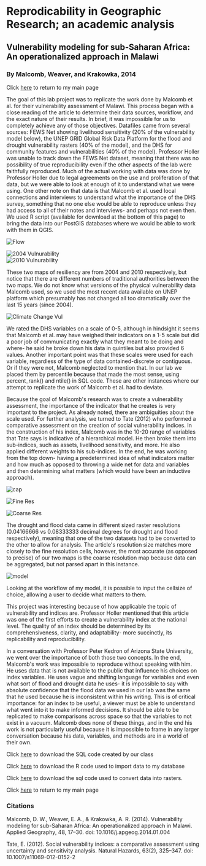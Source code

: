 # Reprodicability in Geographic Research; an academic analysis
## Vulnerability modeling for sub-Saharan Africa: An operationalized approach in Malawi
### By Malcomb, Weaver, and Krakowka, 2014

Click [here](index.md) to return to my main page

The goal of this lab project was to replicate the work done by Malcomb et al. for their vulnerability assessment of Malawi. This process began with a close reading of the article to determine their data sources, workflow, and the exact nature of their results. In brief, it was impossible for us to completely achieve any of those objectives. Datafiles came from several sources: FEWS Net showing livelihood sensitivity (20% of the vulnerability model below), the UNEP GRID Global Risk Data Platform for the flood and drought vulnerability rasters (40% of the model), and the DHS for community features and vulnerabilities (40% of the model). Professor Holler was unable to track down the FEWS Net dataset, meaning that there was no possibility of true reproducibility even if the other aspects of the lab were faithfully reproduced. Much of the actual working with data was done by Professor Holler due to legal agreements on the use and proliferation of that data, but we were able to look at enough of it to understand what we were using. One other note on that data is that Malcomb et al. used local connections and interviews to understand what the importance of the DHS survey, something that no one else would be able to reproduce unless they had access to all of their notes and interviews- and perhaps not even then. We used R script (available for download at the bottom of this page) to bring the data into our PostGIS databases where we would be able to work with them in QGIS.

![Flow](Flow.PNG)


![2004 Vulnurability](MalcombRes.PNG) 	
![2010 Vulnurability](MalcombRes2010.PNG)

These two maps of resiliency are from 2004 and 2010 respectively, but notice that there are different numbers of traditional authorities between the two maps. We do not know what versions of the physical vulnerability data Malcomb used, so we used the most recent data available on UNEP platform which presumably has not changed all too dramatically over the last 15 years (since 2004).

![Climate Change Vul](MalcombCC.PNG)

We rated the DHS variables on a scale of 0-5, although in hindsight it seems that Malcomb et al. may have weighed their indicators on a 1-5 scale but did a poor job of communicating exactly what they meant to be doing and where- he said he broke down his data in quintiles but also provided 6 values. Another important point was that these scales were used for each variable, regardless of the type of data contained-discrete or contiguous. Or if they were not, Malcomb neglected to mention that. In our lab we placed them by percentile because that made the most sense, using percent_rank() and ntile() in SQL code. These are other instances where our attempt to replicate the work of Malcomb et al. had to deviate.

Because the goal of Malcomb's research was to create a vulnerability assessment, the importance of the indicator that he creates is very important to the project. As already noted, there are ambiguities about the scale used. For further analysis, we turned to Tate (2012) who performed a comparative assessment on the creation of social vulnerability indices. In the construction of his index, Malcomb was in the 10-20 range of variables that Tate says is indicative of a hierarchical model. He then broke them into sub-indices, such as assets, livelihood sensitivity, and more. He also applied different weights to his sub-indices. In the end, he was working from the top down- having a predetermined idea of what indicators matter and how much as opposed to throwing a wide net for data and variables and then determining what matters (which would have been an inductive approach). 

![cap](adaptiveC.PNG)

![Fine Res](Finepic3.png)

![Coarse Res](Coarsepic3.png)

The drought and flood data came in different sized raster resolutions (0.04166666 vs 0.08333333 decimal degrees for drought and flood respectively), meaning that one of the two datasets had to be converted to the other to allow for analysis. The article's resolution size matches more closely to the fine resolution cells, however, the most accurate (as opposed to precise) of our two maps is the coarse resolution map because data can be aggregated, but not parsed apart in this instance.

![model](model_vulnurability.PNG)

Looking at the workflow of my model, it is possible to input the cellsize of choice, allowing a user to decide what matters to them.

This project was interesting because of how applicable the topic of vulnerability and indices are. Professor Holler mentioned that this article was one of the first efforts to create a vulnerability index at the national level. The quality of an index should be determined by its comprehensiveness, clarity, and adaptability- more succinctly, its replicability and reproducibility. 


In a conversation with Professor Peter Kedron of Arizona State University, we went over the importance of both those two concepts. In the end, Malcomb's work was impossible to reproduce without speaking with him. He uses data that is not available to the public that influence his choices on index variables. He uses vague and shifting language for variables and even what sort of flood and drought data he uses- it is impossible to say with absolute confidence that the flood data we used in our lab was the same that he used because he is inconsistent within his writing. This is of critical importance: for an index to be useful, a viewer must be able to understand what went into it to make informed decisions. It should be able to be replicated to make comparisons across space so that the variables to not exist in a vacuum. Malcomb does none of these things, and in the end his work is not particularly useful because it is impossible to frame in any larger conversation because his data, variables, and methods are in a world of their own. 

Click [here](vulnerabilitySQL.sql) to download the SQL code created by our class

Click [here](rupload.r) to download the R code used to import data to my database

Click [here](flood.sql) to download the sql code used to convert data into rasters.

Click [here](index.md) to return to my main page

### Citations

Malcomb, D. W., Weaver, E. A., & Krakowka, A. R. (2014). Vulnerability modeling for sub-Saharan Africa: An operationalized approach in Malawi. Applied Geography, 48, 17–30. doi: 10.1016/j.apgeog.2014.01.004

Tate, E. (2012). Social vulnerability indices: a comparative assessment using uncertainty and sensitivity analysis. Natural Hazards, 63(2), 325–347. doi: 10.1007/s11069-012-0152-2
